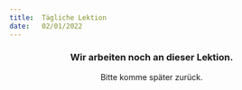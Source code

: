 ```yaml
---
title:  Tägliche Lektion
date:   02/01/2022
---
```


### <center>Wir arbeiten noch an dieser Lektion.</center>
<center>Bitte komme später zurück.</center>